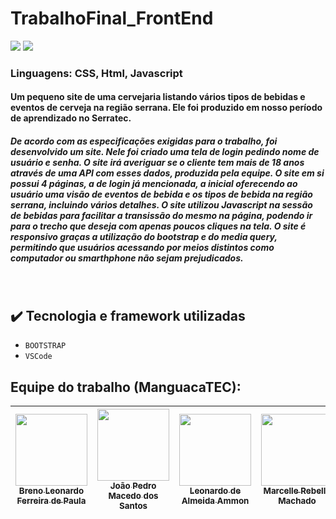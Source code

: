 # TrabalhoFinal_FrontEnd

<img src="https://img.shields.io/badge/Version-1.0.0-darkblue"/> <img src="https://img.shields.io/badge/Release%20Date-setember__30-darkviolet">
             
<h3> Linguagens: CSS, Html, Javascript </h3>
 
 <h4> Um pequeno site de uma cervejaria listando vários tipos de bebidas e eventos de cerveja na região serrana. Ele foi produzido em nosso período de aprendizado no Serratec. </h4>
<h5> De acordo com as especificações exigidas para o trabalho, foi desenvolvido um site. Nele foi criado uma tela de login pedindo nome de usuário e senha. O site irá averiguar se o cliente tem mais de 18 anos através de uma API com esses dados, produzida pela equipe. O site em si possui 4 páginas, a de login já mencionada, a inicial oferecendo ao usuário uma visão de eventos de bebida e os tipos de bebida na região serrana, incluindo vários detalhes. O site utilizou Javascript na sessão de bebidas para facilitar a transissão do mesmo na página, podendo ir para o trecho que deseja com apenas poucos cliques na tela. O site é responsivo graças a utilização do bootstrap e do media query, permitindo que usuários acessando por meios distintos como computador ou smarthphone não sejam prejudicados. </h5>
<br>
              
 ## :heavy_check_mark: Tecnologia e framework utilizadas
- `BOOTSTRAP `
- `VSCode `

## Equipe do trabalho (ManguacaTEC):

| [<img src="https://avatars.githubusercontent.com/u/72474294?v=4" width=115><br><sub>Breno Leonardo Ferreira de Paula</sub>](https://github.com/BrenoLeonardo) |  [<img src="https://avatars.githubusercontent.com/u/110869919?v=4" width=115><br><sub>João Pedro Macedo dos Santos</sub>](https://github.com/JoaoPedroMS01) |  [<img src="https://avatars.githubusercontent.com/u/69130377?v=4" width=115><br><sub>Leonardo de Almeida Ammon</sub>](https://github.com/unamon) |  [<img src="https://avatars.githubusercontent.com/u/110869578?v=4" width=115><br><sub>Marcelle Rebello Machado</sub>](https://github.com/MarcelleMachado) |  [<img src="https://avatars.githubusercontent.com/u/110869577?v=4" width=115><br><sub>Paulo Gordon Petersen</sub>](https://github.com/PauloPetersen) | 
| :---: | :---: | :---: | :---: | :---: |
